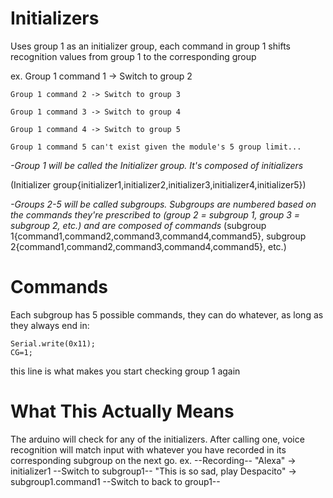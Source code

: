 # Initializers
Uses group 1 as an initializer group, each command in group 1 shifts recognition values from group 1 to the corresponding group

  ex.
    Group 1 command 1 -> Switch to group 2
    
    Group 1 command 2 -> Switch to group 3
    
    Group 1 command 3 -> Switch to group 4
    
    Group 1 command 4 -> Switch to group 5
    
    Group 1 command 5 can't exist given the module's 5 group limit...
    
    
*-Group 1 will be called the Initializer group. It's composed of initializers*

  (Initializer group{initializer1,initializer2,initializer3,initializer4,initializer5})
  
*-Groups 2-5 will be called subgroups. Subgroups are numbered based on the commands they're prescribed to
  (group 2 = subgroup 1, group 3 = subgroup 2, etc.)
and are composed of commands*
  (subgroup 1{command1,command2,command3,command4,command5}, subgroup 2{command1,command2,command3,command4,command5}, etc.)


# Commands
Each subgroup has 5 possible commands, they can do whatever, as long as they always end in:
```
Serial.write(0x11);
CG=1;
```
this line is what makes you start checking group 1 again

# What This Actually Means

The arduino will check for any of the initializers. After calling one, voice recognition will match input with whatever you have recorded in its corresponding subgroup on the next go.
  ex.
  --Recording--
  "Alexa" -> initializer1
  --Switch to subgroup1--
  "This is so sad, play Despacito" -> subgroup1.command1
  --Switch to back to group1--
